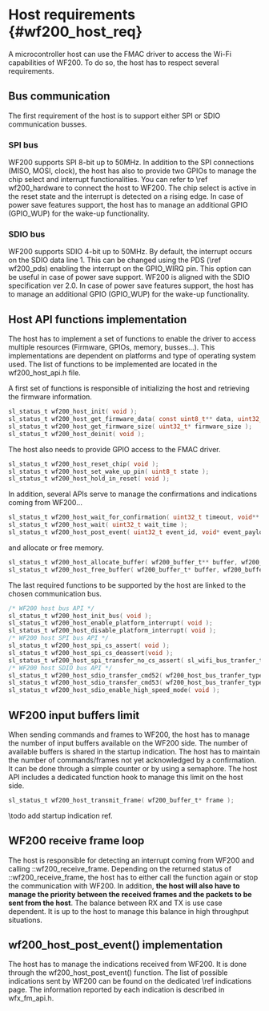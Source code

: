 Host requirements	{#wf200_host_req}  
============

A microcontroller host can use the FMAC driver to access the Wi-Fi capabilities of WF200. To do so, the host has to respect several requirements.

## Bus communication
The first requirement of the host is to support either SPI or SDIO communication busses.

### SPI bus
WF200 supports SPI 8-bit up to 50MHz. In addition to the SPI connections (MISO, MOSI, clock), the host has also to provide two GPIOs to manage the chip select and interrupt functionalities. You can refer to \ref wf200_hardware to connect the host to WF200. 
The chip select is active in the reset state and the interrupt is detected on a rising edge. In case of power save features support, the host has to manage an additional GPIO (GPIO_WUP) for the wake-up functionality.

### SDIO bus
WF200 supports SDIO 4-bit up to 50MHz. By default, the interrupt occurs on the SDIO data line 1. This can be changed using the PDS (\ref wf200_pds) enabling the interrupt on the GPIO_WIRQ pin. This option can be useful in case of power save support. 
WF200 is aligned with the SDIO specification ver 2.0. In case of power save features support, the host has to manage an additional GPIO (GPIO_WUP) for the wake-up functionality.

## Host API functions implementation
The host has to implement a set of functions to enable the driver to access multiple resources (Firmware, GPIOs, memory, busses...). This implementations are dependent on platforms and type of operating system used.
The list of functions to be implemented are located in the wf200_host_api.h file.

A first set of functions is responsible of initializing the host and retrieving the firmware information.
```c
sl_status_t wf200_host_init( void );
sl_status_t wf200_host_get_firmware_data( const uint8_t** data, uint32_t data_size );
sl_status_t wf200_host_get_firmware_size( uint32_t* firmware_size );
sl_status_t wf200_host_deinit( void );
```
The host also needs to provide GPIO access to the FMAC driver.
```c
sl_status_t wf200_host_reset_chip( void );
sl_status_t wf200_host_set_wake_up_pin( uint8_t state );
sl_status_t wf200_host_hold_in_reset( void );
```
In addition, several APIs serve to manage the confirmations and indications coming from WF200...
```c
sl_status_t wf200_host_wait_for_confirmation( uint32_t timeout, void** event_payload_out );
sl_status_t wf200_host_wait( uint32_t wait_time );
sl_status_t wf200_host_post_event( uint32_t event_id, void* event_payload, uint32_t event_payload_length );
```
and allocate or free memory.
```c
sl_status_t wf200_host_allocate_buffer( wf200_buffer_t** buffer, wf200_buffer_type_t type, uint32_t buffer_size, uint32_t wait_duration );
sl_status_t wf200_host_free_buffer( wf200_buffer_t* buffer, wf200_buffer_type_t type );
```
The last required functions to be supported by the host are linked to the chosen communication bus. 
```c
/* WF200 host bus API */
sl_status_t wf200_host_init_bus( void );
sl_status_t wf200_host_enable_platform_interrupt( void );
sl_status_t wf200_host_disable_platform_interrupt( void );
/* WF200 host SPI bus API */
sl_status_t wf200_host_spi_cs_assert( void );
sl_status_t wf200_host_spi_cs_deassert(void );
sl_status_t wf200_host_spi_transfer_no_cs_assert( sl_wifi_bus_tranfer_type_t type, uint8_t* buffer, uint16_t buffer_length );
/* WF200 host SDIO bus API */
sl_status_t wf200_host_sdio_transfer_cmd52( wf200_host_bus_tranfer_type_t type, uint8_t function, uint32_t address, uint8_t* buffer );
sl_status_t wf200_host_sdio_transfer_cmd53( wf200_host_bus_tranfer_type_t type, uint8_t function, uint32_t address, uint8_t* buffer, uint16_t buffer_length );
sl_status_t wf200_host_sdio_enable_high_speed_mode( void );
```

## WF200 input buffers limit
When sending commands and frames to WF200, the host has to manage the number of input buffers available on the WF200 side. The number of available buffers is shared in the startup indication.
The host has to maintain the number of commands/frames not yet acknowledged by a confirmation. It can be done through a simple counter or by using a semaphore. The host API includes a dedicated function hook to manage this limit on the host side.
```c
sl_status_t wf200_host_transmit_frame( wf200_buffer_t* frame );
```
\todo add startup indication ref.

## WF200 receive frame loop

The host is responsible for detecting an interrupt coming from WF200 and calling ::wf200_receive_frame. Depending on the returned status of ::wf200_receive_frame, the host has to either call the function again or stop the communication with WF200. In addition, **the host will also have to manage the priority between the received frames and the packets to be sent from the host**.
The balance between RX and TX is use case dependent. It is up to the host to manage this balance in high throughput situations.

## wf200_host_post_event() implementation
The host has to manage the indications received from WF200. It is done through the wf200_host_post_event() function. The list of possible indications sent by WF200 can be found on the dedicated \ref indications page.
The information reported by each indication is described in wfx_fm_api.h.
